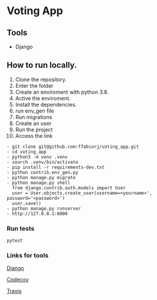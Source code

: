 # Voting App


## Tools
* Django


## How to run locally.

1. Clone the repository.
2. Enter the folder
3. Create an enviroment with python 3.8.
4. Active the enviroment.
5. Install the dependencies.
6. run env_gen file
7. Run migrations
8. Create an user
9. Run the project
10. Access the link


```
- git clone git@github.com:ffabiorj/voting_app.git
- cd voting_app
- python3 -m venv .venv
- sourch .venv/bin/activate
- pip install -r requirements-dev.txt
- python contrib.env_gen.py
- python manage.py migrate
- python manage.py shell
  from django.contrib.auth.models import User
  user = User.objects.create_user(username=<yourname>', password='<password>')
  user.save()
- python manage.py runserver
- http://127.0.0.1:8000

```

### Run tests
```
pytest
```

### Links for tools
[Django](https://docs.djangoproject.com/)

[Codecov](https://codecov.io/)

[Travis](https://travis-ci.com/)
